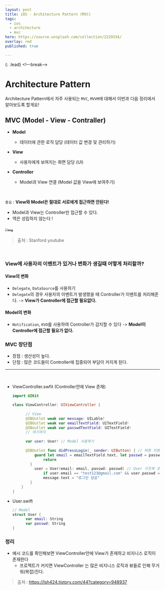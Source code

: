 ```yaml
---
layout: post
title: iOS - Architecture Pattern (MVC)
tags:
  - ios
  - architecture
  - mvc
hero: https://source.unsplash.com/collection/2229334/
overlay: red
published: true

---
```


{: .lead}
<!–-break-–>

# Architecture Pattern

Architecture Pattern에서 자주 사용되는 `MVC`, `MVVM`에 대해서 이번과 다음 정리에서 알아보도록 할게요!



## MVC (Model - View - Contraller)

- **Model**

  - 데이터에 관한 로직 담당 (데이터 값 변경 및 관리하기)

- **View**

  - 사용자에게 보여지는 화면 담당 (UI)

- **Controller**

  - Model과 View 연결 (Model 값을 View에 보여주기)


<br/>

`중요` : **View와 Model은 절대로 서로에게 접근하면 안된다!**

- Model과 View는 Controller만 접근할 수 있다.
- 역은 성립하지 않는다 !

### <img src="https://blog.kakaocdn.net/dn/bNcP2j/btqFgwUxESu/H6RpdztQdhEG5dYz5Kkas0/img.png" alt="img" style="zoom:55%;" />

> 출처 : Stanford youtube 

<br/>

### View에 사용자의 이벤트가 있거나 변화가 생길때 어떻게 처리할까?

#### View의 변화

- `Delegate`, `DataSource`를 사용하기 
- `Delegate`의 경우 사용자의 이벤트가 발생했을 때 Controller가 이벤트를 처리해준다. -> **View가 Controller에 접근할 필요없다.**

#### Model의 변화

- `Notification`, `KVO`를 사용하여 Controller가 감지할 수 있다 -> **Model이 Controller에 접근할 필요가 없다.**



### MVC 장단점

- 장점 : 생산성이 높다.
- 단점 : 많은 코드들이 Controller에 집중되어 부담이 커지게 된다. 

---



<br/>

- ViewController.swfit (Controller안에 View 존재)

  ```swift
  import UIKit
  
  class ViewController: UIViewController {
  		
    	// View 
    	@IBOutlet weak var message: UILable!
    	@IBOutlet weak var emailTextField: UITextField!
    	@IBoutlet weak var passwdTextField: UITextField!
    	// 여기까지 
    
    	var user: User! // Model 사용하기
   
    	@IBOutlet func didPressLogin(_ sender: UIButton) { // 버튼 이벤트 발생
        	guard let email = emailTextField.text, let passwd = passwdTextField.text else {
            	return 
          }
        	user = User(email: email, passwd: passwd) // User 구조체 초기화 
     			if user.email == "test123@gmail.com" && user.passwd == "123" {
            	message.text = "로그인 성공"
          }
      }
  }
  ```

- User.swift

  ```swift
  // Model
  struct User {
    	var email: String
    	var passwd: String
  }
  ```

### 정리 

- 예시 코드를 확인해보면 ViewController안에 View가 존재하고 비지니스 로직이 존재한다 
  - 프로젝트가 커지면 ViewController 는 많은 비지니스 로직과 뷰들로 인해 무거워(복잡)진다.

> 출처 : https://lsh424.tistory.com/44?category=948937